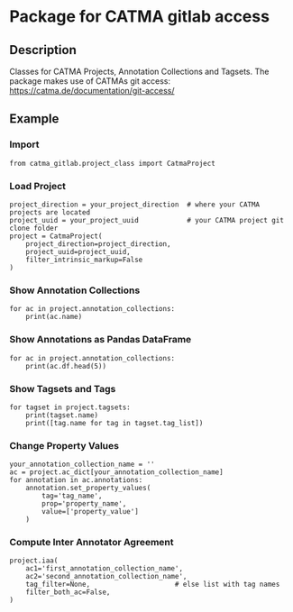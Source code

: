 # Package for CATMA gitlab access

## Description
Classes for CATMA Projects, Annotation Collections and Tagsets.
The package makes use of CATMAs git access: https://catma.de/documentation/git-access/



## Example

### Import

    from catma_gitlab.project_class import CatmaProject
    
### Load Project
    
    project_direction = your_project_direction  # where your CATMA projects are located 
    project_uuid = your_project_uuid            # your CATMA project git clone folder 
    project = CatmaProject(
        project_direction=project_direction,
        project_uuid=project_uuid,
        filter_intrinsic_markup=False
    )
    
### Show Annotation Collections
    
    for ac in project.annotation_collections:
        print(ac.name)
        
### Show Annotations as Pandas DataFrame

    for ac in project.annotation_collections:
        print(ac.df.head(5))
        
### Show Tagsets and Tags
    for tagset in project.tagsets:
        print(tagset.name)
        print([tag.name for tag in tagset.tag_list])
        
### Change Property Values
    your_annotation_collection_name = ''
    ac = project.ac_dict[your_annotation_collection_name]
    for annotation in ac.annotations:
        annotation.set_property_values(
            tag='tag_name',
            prop='property_name',
            value=['property_value']
        )
        
### Compute Inter Annotator Agreement
    project.iaa(
        ac1='first_annotation_collection_name',
        ac2='second_annotation_collection_name',
        tag_filter=None,                     # else list with tag names
        filter_both_ac=False,
    )
        
    
    